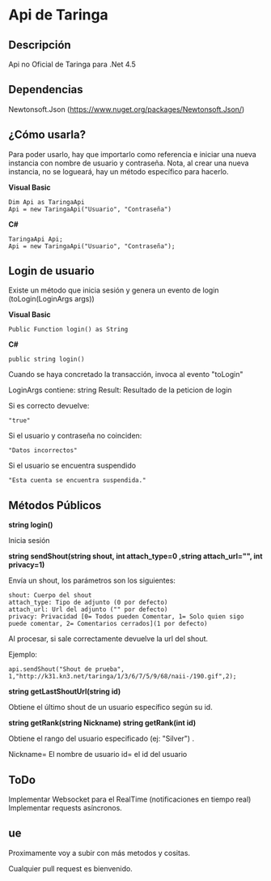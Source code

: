 Api de Taringa
=======

## Descripción ##

Api no Oficial de Taringa para .Net 4.5

## Dependencias ##

Newtonsoft.Json
(https://www.nuget.org/packages/Newtonsoft.Json/)

¿Cómo usarla?
-------------

Para poder usarlo, hay que importarlo como referencia e iniciar una nueva instancia con nombre de usuario y contraseña.
Nota, al crear una nueva instancia, no se logueará, hay un método específico para hacerlo.

**Visual Basic**

    Dim Api as TaringaApi
    Api = new TaringaApi("Usuario", "Contraseña")

**C#**

    TaringaApi Api;
    Api = new TaringaApi("Usuario", "Contraseña");

Login de usuario
----------------

Existe un método que inicia sesión y genera un evento de login (toLogin(LoginArgs args))


**Visual Basic**

    Public Function login() as String

**C#**

    public string login()

Cuando se haya concretado la transacción, invoca al evento "toLogin"

LoginArgs contiene:
	string Result: Resultado de la peticion de login

Si es correcto devuelve:

    "true"

Si el usuario y contraseña no coinciden:

    "Datos incorrectos"

Si el usuario se encuentra suspendido

    "Esta cuenta se encuentra suspendida."


Métodos Públicos
-------

**string login()**

Inicia sesión

**string sendShout(string shout, int attach_type=0 ,string attach_url="", int privacy=1)**

Envía un shout, los parámetros son los siguientes:

	shout: Cuerpo del shout
	attach_type: Tipo de adjunto (0 por defecto)
	attach_url: Url del adjunto ("" por defecto)
	privacy: Privacidad [0= Todos pueden Comentar, 1= Solo quien sigo puede comentar, 2= Comentarios cerrados](1 por defecto)

Al procesar, si sale correctamente devuelve la url del shout.

Ejemplo:

	api.sendShout("Shout de prueba", 1,"http://k31.kn3.net/taringa/1/3/6/7/5/9/68/naii-/190.gif",2);
	

**string getLastShoutUrl(string id)**

Obtiene el último shout de un usuario específico según su id.

**string getRank(string Nickname)**
**string getRank(int id)**

Obtiene el rango del usuario especificado (ej: "Silver") .

Nickname= El nombre de usuario
id= el id del usuario

## ToDo ##

Implementar Websocket para el RealTime (notificaciones en tiempo real)
Implementar requests asíncronos.

## ue ##

Proximamente voy a subir con más metodos y cositas.

Cualquier pull request es bienvenido.
